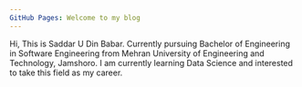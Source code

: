 ```yaml
---
GitHub Pages: Welcome to my blog
---
```


Hi, This is Saddar U Din Babar. 
Currently pursuing Bachelor of Engineering in Software Engineering from Mehran University of Engineering and Technology, Jamshoro.
I am currently learning Data Science and interested to take this field as my career.

